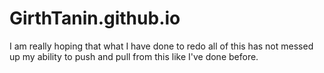 # GirthTanin.github.io
I am really hoping that what I have done to redo all of this has not messed up my ability to push and pull from this like I've done before.
